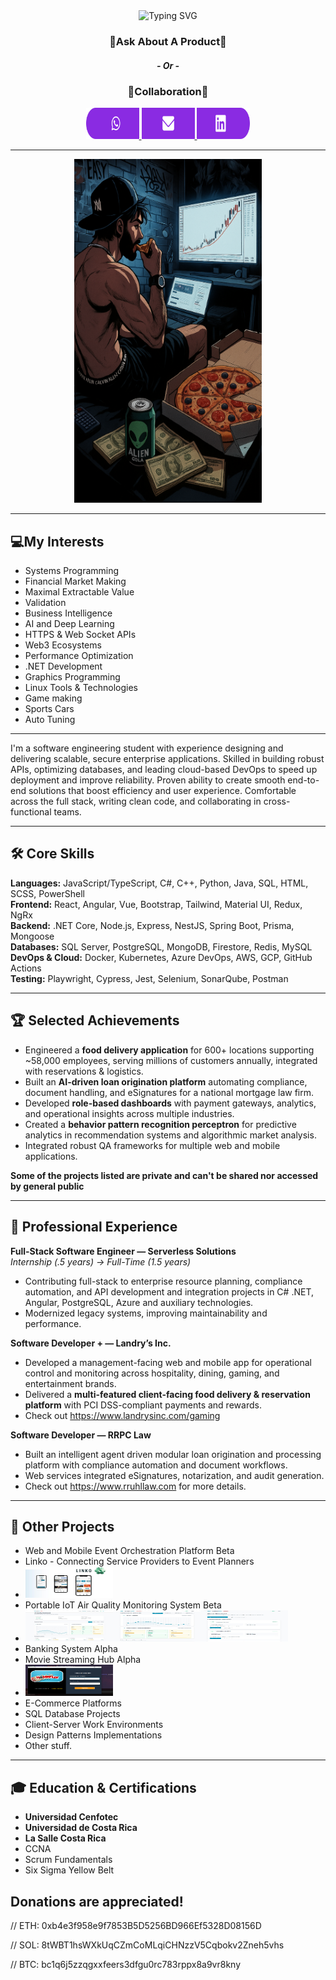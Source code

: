 <div align="center">

<img src="https://readme-typing-svg.demolab.com?font=Fira+Code&size=32&duration=3000&pause=200&color=00FF00&center=true&vCenter=true&width=600&lines=Nova-Stack+Dev's+Store" alt="Typing SVG" />
<h3 align="center" style="margin:0; padding:0;">
  <h3>👤Ask About A Product👤</h3>
  <h5>- Or -</h5>
  <h3>👤Collaboration👤</h3>
  <a href="https://wa.me/" target="_blank" rel="noopener noreferrer">
    <img src="https://raw.githubusercontent.com/NovaStackDev/NovaStackDev/main/whatsapp.svg" width="85" height="50" alt="WhatsApp"/>
  </a><!--
    --><a href="mailto:nova.stack.contact@gmail.com" target="_blank" rel="noopener noreferrer">
    <img src="https://raw.githubusercontent.com/NovaStackDev/NovaStackDev/main/email.svg" width="85" height="50" alt="Email"/>
  </a><!--
  --><a href="https://linkedin.com/in/diego-fiatt" target="_blank" rel="noopener noreferrer">
    <img src="https://raw.githubusercontent.com/NovaStackDev/NovaStackDev/main/linkedIn.svg" width="85" height="50" alt="LinkedIn"/>
  </a>
</h3>

</div>

---

<p align="center" >
<img src="https://raw.githubusercontent.com/NovaStackDev/NovaStackDev/main/avatar.png" width="300" height="550" alt="Linko"/>
</p>

---

## 💻My Interests
- Systems Programming
- Financial Market Making
- Maximal Extractable Value
- Validation
- Business Intelligence
- AI and Deep Learning
- HTTPS & Web Socket APIs
- Web3 Ecosystems
- Performance Optimization
- .NET Development
- Graphics Programming
- Linux Tools & Technologies
- Game making
- Sports Cars
- Auto Tuning

---

I'm a software engineering student with experience designing and delivering scalable, secure enterprise applications. Skilled in building robust APIs, optimizing databases, and leading cloud-based DevOps to speed up deployment and improve reliability. Proven ability to create smooth end-to-end solutions that boost efficiency and user experience. Comfortable across the full stack, writing clean code, and collaborating in cross-functional teams.

---

## 🛠 Core Skills
**Languages:** JavaScript/TypeScript, C#, C++, Python, Java, SQL, HTML, SCSS, PowerShell  
**Frontend:** React, Angular, Vue, Bootstrap, Tailwind, Material UI, Redux, NgRx  
**Backend:** .NET Core, Node.js, Express, NestJS, Spring Boot, Prisma, Mongoose  
**Databases:** SQL Server, PostgreSQL, MongoDB, Firestore, Redis, MySQL  
**DevOps & Cloud:** Docker, Kubernetes, Azure DevOps, AWS, GCP, GitHub Actions  
**Testing:** Playwright, Cypress, Jest, Selenium, SonarQube, Postman  

---

## 🏆 Selected Achievements
- Engineered a **food delivery application** for 600+ locations supporting ~58,000 employees, serving millions of customers annually, integrated with reservations & logistics.  
- Built an **AI-driven loan origination platform** automating compliance, document handling, and eSignatures for a national mortgage law firm.  
- Developed **role-based dashboards** with payment gateways, analytics, and operational insights across multiple industries.  
- Created a **behavior pattern recognition perceptron** for predictive analytics in recommendation systems and algorithmic market analysis.  
- Integrated robust QA frameworks for multiple web and mobile applications.

**Some of the projects listed are private and can't be shared nor accessed by general public**

---

## 💼 Professional Experience
**Full-Stack Software Engineer — Serverless Solutions**  
_Internship (.5  years) → Full-Time (1.5 years)_  
- Contributing full-stack to enterprise resource planning, compliance automation, and API development and integration projects in C# .NET, Angular, PostgreSQL, Azure and auxiliary technologies.  
- Modernized legacy systems, improving maintainability and performance.

**Software Developer + — Landry’s Inc.**  
- Developed a management-facing web and mobile app for operational control and monitoring across hospitality, dining, gaming, and entertainment brands.  
- Delivered a **multi-featured client-facing food delivery & reservation platform** with PCI DSS-compliant payments and rewards.
- Check out <a> https://www.landrysinc.com/gaming </a>


**Software Developer — RRPC Law**  
- Built an intelligent agent driven modular loan origination and processing platform with compliance automation and document workflows.  
- Web services integrated eSignatures, notarization, and audit generation.
- Check out <a> https://www.rruhllaw.com </a> for more details.

---

## 📂 Other Projects
- Web and Mobile Event Orchestration Platform Beta
- Linko - Connecting Service Providers to Event Planners
- <img src="https://raw.githubusercontent.com/NovaStackDev/NovaStackDev/main/linko.jpg" width="140" height="50" alt="Linko"/>
- Portable IoT Air Quality Monitoring System Beta
- <img src="https://raw.githubusercontent.com/NovaStackDev/NovaStackDev/main/zhenAir.jpg" width="140" height="50" alt="ZhenAir"/><img src="https://raw.githubusercontent.com/NovaStackDev/NovaStackDev/main/zhenAir_.jpg" width="140" height="50" alt="ZhenAir_"/><img src="https://raw.githubusercontent.com/NovaStackDev/NovaStackDev/main/zhen_Air_.jpg" width="140" height="50" alt="Zhen_Air_"/>
- Banking System Alpha
- Movie Streaming Hub Alpha
- <img src="https://raw.githubusercontent.com/NovaStackDev/NovaStackDev/main/homeflix.png" width="140" height="50" alt="Linko"/>  
- E-Commerce Platforms  
- SQL Database Projects  
- Client-Server Work Environments  
- Design Patterns Implementations  
- Other stuff.
  
---

## 🎓 Education & Certifications
- **Universidad Cenfotec**
- **Universidad de Costa Rica**
- **La Salle Costa Rica**
- CCNA  
- Scrum Fundamentals  
- Six Sigma Yellow Belt

## Donations are appreciated!

// ETH: 0xb4e3f958e9f7853B5D5256BD966Ef5328D08156D 

// SOL: 8tWBT1hsWXkUqCZmCoMLqiCHNzzV5Cqbokv2Zneh5vhs 

// BTC: bc1q6j5zzqgxxfeers3dfgu0rc783rppx8a9vr8kny
